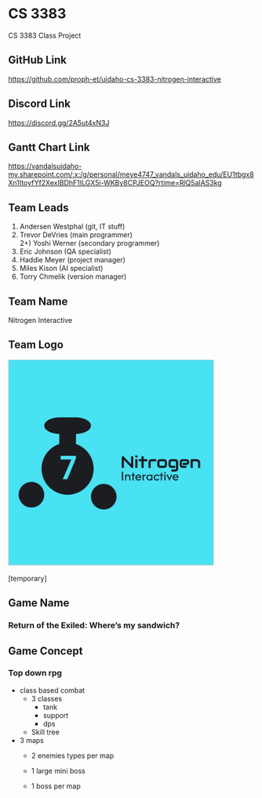 # CS 3383
CS 3383 Class Project

## GitHub Link
https://github.com/proph-et/uidaho-cs-3383-nitrogen-interactive

## Discord Link
https://discord.gg/2A5ut4xN3J

## Gantt Chart Link
https://vandalsuidaho-my.sharepoint.com/:x:/g/personal/meye4747_vandals_uidaho_edu/EU1tbgx8Xn1ItoyfYf2XexIBDhF1ILGX5i-WKBy8CPJEOQ?rtime=RlQ5alAS3kg

## Team Leads
1) Andersen Westphal (git, IT stuff)  
2) Trevor DeVries (main programmer)  
2+) Yoshi Werner (secondary programmer)  
3) Eric Johnson (QA specialist)  
4) Haddie Meyer (project manager)  
5) Miles Kison (AI specialist)  
6) Torry Chmelik (version manager)

## Team Name
Nitrogen Interactive

## Team Logo
<img src="docs/team_logo.jpg" alt="drawing" width="420"/>

[temporary]

## Game Name
### Return of the Exiled: Where’s my sandwich?

## Game Concept
### Top down rpg 
+ class based combat
  + 3 classes
    + tank
    + support
    + dps
  + Skill tree
+ 3 maps
  + 2 enemies types per map
  + 1 large mini boss

  + 1 boss per map
